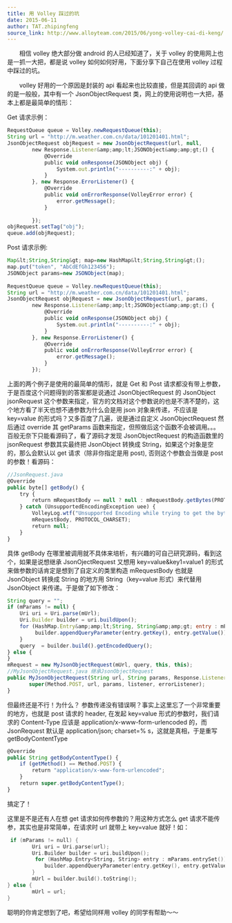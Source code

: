 ```yaml
---
title: 用 Volley 踩过的坑
date: 2015-06-11
author: TAT.zhipingfeng
source_link: http://www.alloyteam.com/2015/06/yong-volley-cai-di-keng/
---
```


<!-- {% raw %} - for jekyll -->

　　相信 volley 绝大部分做 android 的人已经知道了，关于 volley 的使用网上也是一抓一大把，都是说 volley 如何如何好用，下面分享下自己在使用 volley 过程中踩过的坑。

　　volley 好用的一个原因是封装的 api 看起来也比较直接，但是其回调的 api 做的是一般般，其中有一个 JsonObjectRequest 类，网上的使用说明也一大把，基本上都是最简单的情形：

Get 请求示例：

```javascript
RequestQueue queue = Volley.newRequestQueue(this);
String url = "http://m.weather.com.cn/data/101201401.html";
JsonObjectRequest objRequest = new JsonObjectRequest(url, null,
        new Response.Listener&amp;amp;lt;JSONObject&amp;amp;gt;() {
            @Override
            public void onResponse(JSONObject obj) {
                System.out.println("----------:" + obj);
            }
        }, new Response.ErrorListener() {
            @Override
            public void onErrorResponse(VolleyError error) {
                error.getMessage();
            }
 
        });
objRequest.setTag("obj");
queue.add(objRequest);
```

Post 请求示例:

```javascript
Map&lt;String,String&gt; map=new HashMap&lt;String,String&gt;();
map.put("token", "AbCdEfGh123456");
JSONObject params=new JSONObject(map);
         
RequestQueue queue = Volley.newRequestQueue(this);
String url = "http://m.weather.com.cn/data/101201401.html";
JsonObjectRequest objRequest = new JsonObjectRequest(url, params,
        new Response.Listener&amp;amp;lt;JSONObject&amp;amp;gt;() {
            @Override
            public void onResponse(JSONObject obj) {
                System.out.println("----------:" + obj);
            }
        }, new Response.ErrorListener() {
            @Override
            public void onErrorResponse(VolleyError error) {
                error.getMessage();
            }
        });
```

上面的两个例子是使用的最简单的情形，就是 Get 和 Post 请求都没有带上参数，于是百度这个问题得到的答案都是说通过 JsonObjectRequest 的 JsonObject jsonRequest 这个参数来指定，官方的文档对这个参数说的也是不清不楚的，这个地方看了半天也想不通参数为什么会是用 json 对象来传递，不应该是 key=value 的形式吗？又多百度了几遍，说是通过自定义 JsonObjectRequest 然后通过 override 其 getParams 函数来指定，但照做后这个函数不会被调用。。。百般无奈下只能看源码了，看了源码才发现 JsonObjectRequest 的构造函数里的 jsonRequest 参数其实最终把 JsonObject 转换成 String，如果这个对象是空的，那么会默认以 get 请求（除非你指定是用 post), 否则这个参数会当做是 post 的参数！看源码：

```javascript
//JsonRequest.java
@Override
public byte[] getBody() {
    try {
        return mRequestBody == null ? null : mRequestBody.getBytes(PROTOCOL_CHARSET);
    } catch (UnsupportedEncodingException uee) {
        VolleyLog.wtf("Unsupported Encoding while trying to get the bytes of %s using %s",
        mRequestBody, PROTOCOL_CHARSET);
        return null;
    }
}
```

具体 getBody 在哪里被调用就不具体来培析，有兴趣的可自己研究源码，看到这个，如果是说想继承 JsonOjectRequest 又想用 key=value&key1=value1 的形式来做参数的话肯定是想到了自定义的类里构造 mRequestBody 也就是 JsonObject 转换成 String 的地方用 String（key=value 形式）来代替用 JsonObject 来传递。于是做了如下修改：

```javascript
String query = "";
if (mParams != null) {
    Uri uri = Uri.parse(mUrl);
    Uri.Builder builder = uri.buildUpon();
    for (HashMap.Entry&amp;amp;lt;String, String&amp;amp;gt; entry : mParams.entrySet()) {
         builder.appendQueryParameter(entry.getKey(), entry.getValue());
    }
    query  = builder.build().getEncodedQuery();
} else {
}
mRequest = new MyJsonObjectRequest(mUrl, query, this, this);
//MyJsonObjectRequest.java 继承JsonObjectRequest
public MyJsonObjectRequest(String url, String params, Response.Listener&amp;amp;lt;JSONObject&amp;amp;gt; listener, Response.ErrorListener errorListener) {
       super(Method.POST, url, params, listener, errorListener);
}
```

但最终还是不行！为什么？ 参数传递没有错误啊？事实上这里忘了一个非常重要的地方，也就是 post 请求的 header, 在发起 key=value 形式的参数时，我们请求的 Content-Type 应该是 application/x-www-form-urlencoded 的，而 JsonRequest 默认是 application/json; charset=% s，这就是真相，于是重写 getBodyContentType

```javascript
@Override
public String getBodyContentType() {
    if (getMethod() == Method.POST) {
        return "application/x-www-form-urlencoded";
    }
    return super.getBodyContentType();
}
```

搞定了！

这里是不是还有人在想 get 请求如何传参数的？用这种方式怎么 get 请求不能传参，其实也是非常简单，在请求时 url 就带上 key=value 就好！如：

```c
 if (mParams != null) {
        Uri uri = Uri.parse(url);
        Uri.Builder builder = uri.buildUpon();
         for (HashMap.Entry<String, String> entry : mParams.entrySet()) {
            builder.appendQueryParameter(entry.getKey(), entry.getValue());
        }
        mUrl = builder.build().toString();
} else {
        mUrl = url;
}
```

聪明的你肯定想到了吧，希望给同样用 volley 的同学有帮助～～


<!-- {% endraw %} - for jekyll -->